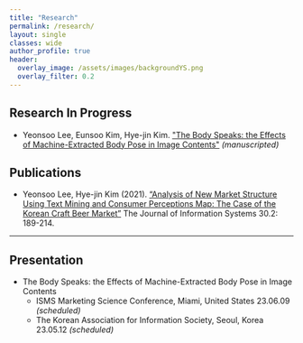 ```yaml
---  
title: "Research"
permalink: /research/
layout: single
classes: wide
author_profile: true
header:
  overlay_image: /assets/images/backgroundYS.png
  overlay_filter: 0.2
---
```


## Research In Progress
- Yeonsoo Lee, Eunsoo Kim, Hye-jin Kim. ["The Body Speaks: the Effects of Machine-Extracted Body Pose in Image Contents"](https://soo-13.github.io/exp0/) *(manuscripted)*

## Publications
- Yeonsoo Lee, Hye-jin Kim (2021). [“Analysis of New Market Structure Using Text Mining and Consumer Perceptions Map: The Case of the Korean Craft Beer Market”](https://soo-13.github.io/exp1/)  The Journal of Information Systems 30.2: 189-214.

---
## Presentation

- The Body Speaks: the Effects of Machine-Extracted Body Pose in Image Contents
  - ISMS Marketing Science Conference, Miami, United States 23.06.09 *(scheduled)*
   - The Korean Association for Information Society, Seoul, Korea 23.05.12 *(scheduled)*

